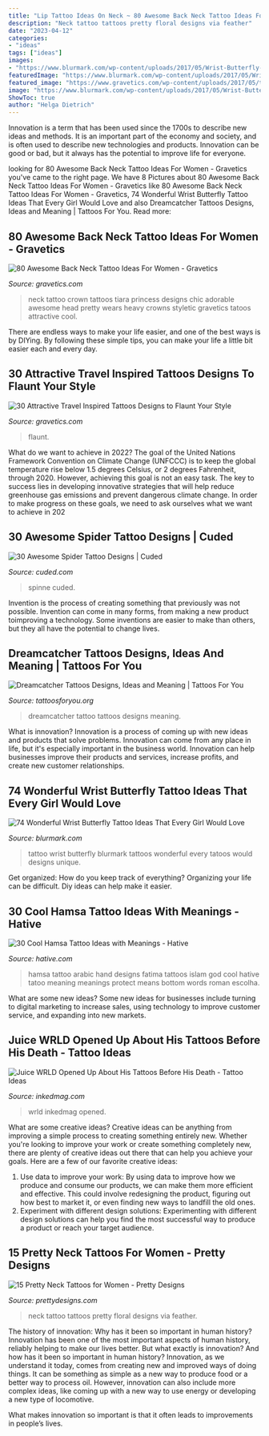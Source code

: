 ```yaml
---
title: "Lip Tattoo Ideas On Neck ~ 80 Awesome Back Neck Tattoo Ideas For Women"
description: "Neck tattoo tattoos pretty floral designs via feather"
date: "2023-04-12"
categories:
- "ideas"
tags: ["ideas"]
images:
- "https://www.blurmark.com/wp-content/uploads/2017/05/Wrist-Butterfly-Tattoo.jpg"
featuredImage: "https://www.blurmark.com/wp-content/uploads/2017/05/Wrist-Butterfly-Tattoo.jpg"
featured_image: "https://www.gravetics.com/wp-content/uploads/2017/05/tatted-traveltattoos.jpg"
image: "https://www.blurmark.com/wp-content/uploads/2017/05/Wrist-Butterfly-Tattoo.jpg"
ShowToc: true
author: "Helga Dietrich"
---
```



Innovation is a term that has been used since the 1700s to describe new ideas and methods. It is an important part of the economy and society, and is often used to describe new technologies and products. Innovation can be good or bad, but it always has the potential to improve life for everyone.

	

		
looking for 80 Awesome Back Neck Tattoo Ideas For Women - Gravetics you've came to the right page. We have 8 Pictures about 80 Awesome Back Neck Tattoo Ideas For Women - Gravetics like 80 Awesome Back Neck Tattoo Ideas For Women - Gravetics, 74 Wonderful Wrist Butterfly Tattoo Ideas That Every Girl Would Love and also Dreamcatcher Tattoos Designs, Ideas and Meaning | Tattoos For You. Read more:
		
    
## 80 Awesome Back Neck Tattoo Ideas For Women - Gravetics

<img loading=lazy src="https://www.gravetics.com/wp-content/uploads/2016/11/Chic-Small-Crown-Back-Of-Neck-Tattoo.jpg" onerror="this.onerror=null;this.src='https://tse3.mm.bing.net/th?id=OIP.q-yBFdmmMoP6hlKxhfMbfQHaHa&amp;pid=15.1';" alt="80 Awesome Back Neck Tattoo Ideas For Women - Gravetics">

_Source: gravetics.com_

>neck tattoo crown tattoos tiara princess designs chic adorable awesome head pretty wears heavy crowns styletic gravetics tatoos attractive cool. 

	

There are endless ways to make your life easier, and one of the best ways is by DIYing. By following these simple tips, you can make your life a little bit easier each and every day.

    
## 30 Attractive Travel Inspired Tattoos Designs To Flaunt Your Style

<img loading=lazy src="https://www.gravetics.com/wp-content/uploads/2017/05/tatted-traveltattoos.jpg" onerror="this.onerror=null;this.src='https://tse1.mm.bing.net/th?id=OIP.TLvfx27Hzxfrmx7asyEDDQHaHa&amp;pid=15.1';" alt="30 Attractive Travel Inspired Tattoos Designs to Flaunt Your Style">

_Source: gravetics.com_

>flaunt. 

	

What do we want to achieve in 2022?
The goal of the United Nations Framework Convention on Climate Change (UNFCCC) is to keep the global temperature rise below 1.5 degrees Celsius, or 2 degrees Fahrenheit, through 2020. However, achieving this goal is not an easy task. The key to success lies in developing innovative strategies that will help reduce greenhouse gas emissions and prevent dangerous climate change. In order to make progress on these goals, we need to ask ourselves what we want to achieve in 202
    
## 30 Awesome Spider Tattoo Designs | Cuded

<img loading=lazy src="https://www.cuded.com/wp-content/uploads/2013/05/11-spinne.jpg" onerror="this.onerror=null;this.src='https://tse3.mm.bing.net/th?id=OIP.zRZM4SKFdBkys8iSHOmGpgHaJ4&amp;pid=15.1';" alt="30 Awesome Spider Tattoo Designs | Cuded">

_Source: cuded.com_

>spinne cuded. 

	

Invention is the process of creating something that previously was not possible. Invention can come in many forms, from making a new product toimproving a technology. Some inventions are easier to make than others, but they all have the potential to change lives.

    
## Dreamcatcher Tattoos Designs, Ideas And Meaning | Tattoos For You

<img loading=lazy src="https://www.tattoosforyou.org/wp-content/uploads/2013/09/Small-Dreamcatcher-Tattoo.jpg" onerror="this.onerror=null;this.src='https://tse4.mm.bing.net/th?id=OIP.Q6AV3ULSeOHsuD5KJxDu1AHaLE&amp;pid=15.1';" alt="Dreamcatcher Tattoos Designs, Ideas and Meaning | Tattoos For You">

_Source: tattoosforyou.org_

>dreamcatcher tattoo tattoos designs meaning. 

	

What is innovation?
Innovation is a process of coming up with new ideas and products that solve problems. Innovation can come from any place in life, but it's especially important in the business world. Innovation can help businesses improve their products and services, increase profits, and create new customer relationships.

    
## 74 Wonderful Wrist Butterfly Tattoo Ideas That Every Girl Would Love

<img loading=lazy src="https://www.blurmark.com/wp-content/uploads/2017/05/Wrist-Butterfly-Tattoo.jpg" onerror="this.onerror=null;this.src='https://tse2.mm.bing.net/th?id=OIP.REiv1QyzkGaxjsJrbIatBAHaJ4&amp;pid=15.1';" alt="74 Wonderful Wrist Butterfly Tattoo Ideas That Every Girl Would Love">

_Source: blurmark.com_

>tattoo wrist butterfly blurmark tattoos wonderful every tatoos would designs unique. 

	

Get organized: How do you keep track of everything?
Organizing your life can be difficult. Diy ideas can help make it easier.

    
## 30 Cool Hamsa Tattoo Ideas With Meanings - Hative

<img loading=lazy src="https://hative.com/wp-content/uploads/2014/03/hamsa-tattoos/28-hamsa-and-arabic-words.jpg" onerror="this.onerror=null;this.src='https://tse3.mm.bing.net/th?id=OIP.S3AvB_lQA34N4vVBM5UJbwHaJ4&amp;pid=15.1';" alt="30 Cool Hamsa Tattoo Ideas with Meanings - Hative">

_Source: hative.com_

>hamsa tattoo arabic hand designs fatima tattoos islam god cool hative tatoo meaning meanings protect means bottom words roman escolha. 

	

What are some new ideas?
Some new ideas for businesses include turning to digital marketing to increase sales, using technology to improve customer service, and expanding into new markets.

    
## Juice WRLD Opened Up About His Tattoos Before His Death - Tattoo Ideas

<img loading=lazy src="https://www.inkedmag.com/.image/c_limit%2Ccs_srgb%2Cq_auto:good%2Cw_700/MTY4OTMwMTI1MDU4OTQyNjcy/screen-shot-2019-12-10-at-122206-pm.png" onerror="this.onerror=null;this.src='https://tse4.mm.bing.net/th?id=OIP.jQctVCf7GauiHQ-iAkzBvwAAAA&amp;pid=15.1';" alt="Juice WRLD Opened Up About His Tattoos Before His Death - Tattoo Ideas">

_Source: inkedmag.com_

>wrld inkedmag opened. 

	

What are some creative ideas?
Creative ideas can be anything from improving a simple process to creating something entirely new. Whether you're looking to improve your work or create something completely new, there are plenty of creative ideas out there that can help you achieve your goals. Here are a few of our favorite creative ideas: 
1. Use data to improve your work: By using data to improve how we produce and consume our products, we can make them more efficient and effective. This could involve redesigning the product, figuring out how best to market it, or even finding new ways to landfill the old ones. 
2. Experiment with different design solutions: Experimenting with different design solutions can help you find the most successful way to produce a product or reach your target audience.

    
## 15 Pretty Neck Tattoos For Women - Pretty Designs

<img loading=lazy src="http://www.prettydesigns.com/wp-content/uploads/2014/11/Floral-Neck-Tattoo.jpg" onerror="this.onerror=null;this.src='https://tse1.mm.bing.net/th?id=OIP.AR_UerGCYqqWhoVZhGmssgHaJ3&amp;pid=15.1';" alt="15 Pretty Neck Tattoos for Women - Pretty Designs">

_Source: prettydesigns.com_

>neck tattoo tattoos pretty floral designs via feather. 

	

The history of innovation: Why has it been so important in human history?
Innovation has been one of the most important aspects of human history, reliably helping to make our lives better. But what exactly is innovation? And how has it been so important in human history?
Innovation, as we understand it today, comes from creating new and improved ways of doing things. It can be something as simple as a new way to produce food or a better way to process oil. However, innovation can also include more complex ideas, like coming up with a new way to use energy or developing a new type of locomotive.

What makes innovation so important is that it often leads to improvements in people’s lives.

